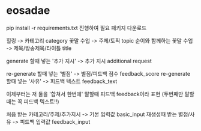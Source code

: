# eosadae

pip install -r requirements.txt 진행하여 필요 패키지 다운로드

힐링 -> 카테고리 category
꽃말 수업 -> 주제/토픽 topic
순이와 함께하는 꽃말 수업 -> 제목/방송제목/타이틀 title

generate 할때 넣는 '추가 지시' -> 추가 지시 additional request

re-generate 할때 넣는 '별점' -> 별점/피드백 점수 feedback_score
re-generate 할때 넣는 '사유' -> 피드백 텍스트 feedback_text

이제부터는 저 둘을 '합쳐서 한번에' 말할때 피드백 feedback이라 표현 (두번째만 말할때는 꼭 피드백 텍스트!!)

처음 받는 카테고리/주제/추가지시 -> 기본 입력값 basic_input
재생성때 받는 별점/사유 -> 피드백 입력값 feedback_input